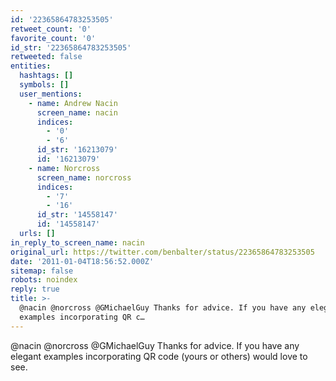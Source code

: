 ```yaml
---
id: '22365864783253505'
retweet_count: '0'
favorite_count: '0'
id_str: '22365864783253505'
retweeted: false
entities:
  hashtags: []
  symbols: []
  user_mentions:
    - name: Andrew Nacin
      screen_name: nacin
      indices:
        - '0'
        - '6'
      id_str: '16213079'
      id: '16213079'
    - name: Norcross
      screen_name: norcross
      indices:
        - '7'
        - '16'
      id_str: '14558147'
      id: '14558147'
  urls: []
in_reply_to_screen_name: nacin
original_url: https://twitter.com/benbalter/status/22365864783253505
date: '2011-01-04T18:56:52.000Z'
sitemap: false
robots: noindex
reply: true
title: >-
  @nacin @norcross @GMichaelGuy Thanks for advice. If you have any elegant
  examples incorporating QR c…
---
```


@nacin @norcross @GMichaelGuy Thanks for advice. If you have any elegant examples incorporating QR code (yours or others) would love to see.